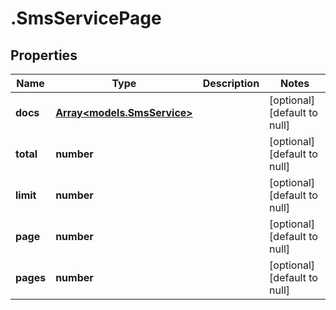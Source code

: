# .SmsServicePage

## Properties
Name | Type | Description | Notes
------------ | ------------- | ------------- | -------------
**docs** | [**Array&lt;models.SmsService&gt;**](models.SmsService.md) |  | [optional] [default to null]
**total** | **number** |  | [optional] [default to null]
**limit** | **number** |  | [optional] [default to null]
**page** | **number** |  | [optional] [default to null]
**pages** | **number** |  | [optional] [default to null]


